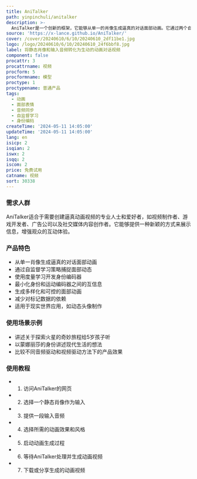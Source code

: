 ```yaml
---
title: AniTalker
path: yinpinchuli/anitalker
description: >-
  AniTalker是一个创新的框架，它能够从单一的肖像生成逼真的对话面部动画。它通过两个自监督学习策略增强了动作表现力，同时通过度量学习开发了一个身份编码器，有效减少了对标记数据的需求。AniTalker不仅能够创建详细且逼真的面部动作，还强调了其在现实世界应用中制作动态头像的潜力。
source: 'https://x-lance.github.io/AniTalker/'
cover: /cover/20240610/6/10/20240610_2df11be1.jpg
logo: /logo/20240610/6/10/20240610_24f6bbf8.jpg
label: 将静态肖像和输入音频转化为生动的动画对话视频
component: false
procattr: 3
procattrname: 视频
procform: 5
procformname: 模型
proctype: 1
proctypename: 普通产品
tags:
  - 动画
  - 面部表情
  - 音频同步
  - 自监督学习
  - 身份编码
createTime: '2024-05-11 14:05:00'
updateTime: '2024-05-11 14:05:00'
lang: en
isicp: 2
isqian: 2
iswx: 2
isqq: 2
iscom: 2
price: 免费试用
catname: 视频
sort: 30338
---
```




### 需求人群
AniTalker适合于需要创建逼真动画视频的专业人士和爱好者，如视频制作者、游戏开发者、广告公司以及社交媒体内容创作者。它能够提供一种新颖的方式来展示信息，增强观众的互动体验。

### 产品特色
* 从单一肖像生成逼真的对话面部动画
* 通过自监督学习策略捕捉面部动态
* 使用度量学习开发身份编码器
* 最小化身份和运动编码器之间的互信息
* 生成多样化和可控的面部动画
* 减少对标记数据的依赖
* 适用于现实世界应用，如动态头像制作

### 使用场景示例
* 讲述关于探索火星的奇妙旅程给5岁孩子听
* 以蒙娜丽莎的身份讲述现代生活的想法
* 比较不同音频驱动和视频驱动方法下的产品效果

### 使用教程
* 1. 访问AniTalker的网页
* 2. 选择一个静态肖像作为输入
* 3. 提供一段输入音频
* 4. 选择所需的动画效果和风格
* 5. 启动动画生成过程
* 6. 等待AniTalker处理并生成动画视频
* 7. 下载或分享生成的动画视频

  
